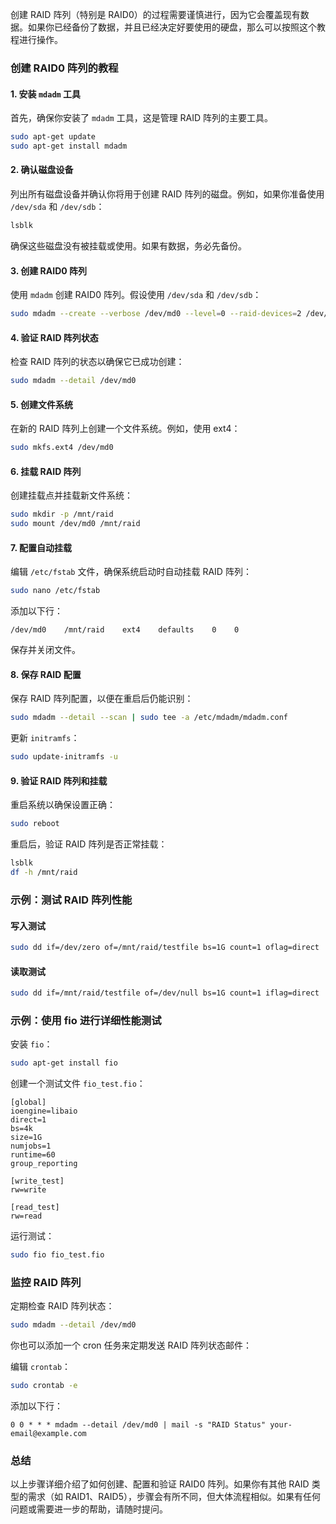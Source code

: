 创建 RAID 阵列（特别是 RAID0）的过程需要谨慎进行，因为它会覆盖现有数据。如果你已经备份了数据，并且已经决定好要使用的硬盘，那么可以按照这个教程进行操作。

### 创建 RAID0 阵列的教程

#### 1. 安装 `mdadm` 工具
首先，确保你安装了 `mdadm` 工具，这是管理 RAID 阵列的主要工具。

```bash
sudo apt-get update
sudo apt-get install mdadm
```

#### 2. 确认磁盘设备
列出所有磁盘设备并确认你将用于创建 RAID 阵列的磁盘。例如，如果你准备使用 `/dev/sda` 和 `/dev/sdb`：

```bash
lsblk
```

确保这些磁盘没有被挂载或使用。如果有数据，务必先备份。

#### 3. 创建 RAID0 阵列
使用 `mdadm` 创建 RAID0 阵列。假设使用 `/dev/sda` 和 `/dev/sdb`：

```bash
sudo mdadm --create --verbose /dev/md0 --level=0 --raid-devices=2 /dev/sda /dev/sdb
```

#### 4. 验证 RAID 阵列状态
检查 RAID 阵列的状态以确保它已成功创建：

```bash
sudo mdadm --detail /dev/md0
```

#### 5. 创建文件系统
在新的 RAID 阵列上创建一个文件系统。例如，使用 ext4：

```bash
sudo mkfs.ext4 /dev/md0
```

#### 6. 挂载 RAID 阵列
创建挂载点并挂载新文件系统：

```bash
sudo mkdir -p /mnt/raid
sudo mount /dev/md0 /mnt/raid
```

#### 7. 配置自动挂载
编辑 `/etc/fstab` 文件，确保系统启动时自动挂载 RAID 阵列：

```bash
sudo nano /etc/fstab
```

添加以下行：

```plaintext
/dev/md0    /mnt/raid    ext4    defaults    0    0
```

保存并关闭文件。

#### 8. 保存 RAID 配置
保存 RAID 阵列配置，以便在重启后仍能识别：

```bash
sudo mdadm --detail --scan | sudo tee -a /etc/mdadm/mdadm.conf
```

更新 `initramfs`：

```bash
sudo update-initramfs -u
```

#### 9. 验证 RAID 阵列和挂载
重启系统以确保设置正确：

```bash
sudo reboot
```

重启后，验证 RAID 阵列是否正常挂载：

```bash
lsblk
df -h /mnt/raid
```

### 示例：测试 RAID 阵列性能

#### 写入测试

```bash
sudo dd if=/dev/zero of=/mnt/raid/testfile bs=1G count=1 oflag=direct
```

#### 读取测试

```bash
sudo dd if=/mnt/raid/testfile of=/dev/null bs=1G count=1 iflag=direct
```

### 示例：使用 fio 进行详细性能测试

安装 `fio`：

```bash
sudo apt-get install fio
```

创建一个测试文件 `fio_test.fio`：

```plaintext
[global]
ioengine=libaio
direct=1
bs=4k
size=1G
numjobs=1
runtime=60
group_reporting

[write_test]
rw=write

[read_test]
rw=read
```

运行测试：

```bash
sudo fio fio_test.fio
```

### 监控 RAID 阵列

定期检查 RAID 阵列状态：

```bash
sudo mdadm --detail /dev/md0
```

你也可以添加一个 cron 任务来定期发送 RAID 阵列状态邮件：

编辑 `crontab`：

```bash
sudo crontab -e
```

添加以下行：

```plaintext
0 0 * * * mdadm --detail /dev/md0 | mail -s "RAID Status" your-email@example.com
```

### 总结

以上步骤详细介绍了如何创建、配置和验证 RAID0 阵列。如果你有其他 RAID 类型的需求（如 RAID1、RAID5），步骤会有所不同，但大体流程相似。如果有任何问题或需要进一步的帮助，请随时提问。

